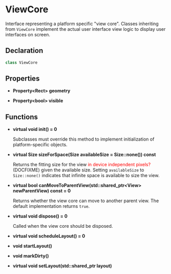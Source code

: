 # ViewCore

Interface representing a platform specific "view core". Classes inheriting from `ViewCore` implement the actual user interface view logic to display user interfaces on screen.

## Declaration

```C++
class ViewCore
```

## Properties

* **Property<Rect\> geometry**

* **Property<bool\> visible**

## Functions

* **virtual void init() = 0**

	Subclasses must override this method to implement initialization of platform-specific objects.

* **virtual Size sizeForSpace(Size availableSize = Size::none()) const**

	Returns the fitting size for the view <span style="color: red">in device independent pixels?</span> (DOCFIXME) given the available size. Setting `availableSize` to `Size::none()` indicates that infinite space is available to size the view.

* **virtual bool canMoveToParentView(std::shared_ptr<View\> newParentView) const = 0**

	Returns whether the view core can move to another parent view. The default implementation returns `true`.

* **virtual void dispose() = 0**

	Called when the view core should be disposed.

* **virtual void scheduleLayout() = 0**

* **void startLayout()**

* **void markDirty()**

* **virtual void setLayout(std::shared_ptr<Layout> layout)**

